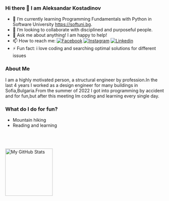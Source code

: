 ### Hi there 👋 I am Aleksandar Kostadinov



- 🌱 I’m currently learning Programming Fundamentals with Python in Software University https://softuni.bg.
- 👯 I’m looking to collaborate with disciplined and purposeful people.
- 💬 Ask me about anything! I am happy to help! 
- 📫 How to reach me: 
[![Facebook](https://img.shields.io/badge/-Facebook-00B2FF?style=flat-square&logo=Facebook&logoColor=white)](https://www.facebook.com/profile.php?id=100004523792859)
[![Instagram](https://img.shields.io/badge/-Instagram-e4405f?style=flat-square&logo=Instagram&logoColor=white)](https://www.instagram.com/aleksandarkostadinov/)
[![Linkedin](https://img.shields.io/badge/-Linkedin-08C6F5?style=flat-square&logo=Linkedin&logoColor=white)](https://www.linkedin.com/in/aleksandar-kostadinov-0bb016162/)
- ⚡ Fun fact: i love coding and searching optimal solutions for different issues


### About Me
I am a highly motivated person, a structural engineer by profession.In the last 4 years I worked as a design engineer for many buildings in Sofia,Bulgaria.From the summer of 2022 I got into programming by accident and for fun,but after this meeting Im coding and learning every single day.


### What do I do for fun?
- Mountain hiking
- Reading and learning

<br><br><br>
  <img height="150" alt="My GitHub Stats" src="https://github-readme-stats.vercel.app/api/top-langs/?username=aekostadinov&layout=compact&langs_count=12&theme=aura&text_color=00FFFB" />


